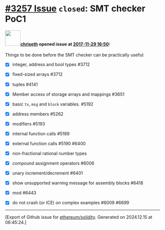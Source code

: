 # [\#3257 Issue](https://github.com/ethereum/solidity/issues/3257) `closed`: SMT checker PoC1

#### <img src="https://avatars.githubusercontent.com/u/9073706?v=4" width="50">[chriseth](https://github.com/chriseth) opened issue at [2017-11-29 16:50](https://github.com/ethereum/solidity/issues/3257):

Things to be done before the SMT checker can be practically useful:

 - [x] integer, address and bool types #3712 
 - [x] fixed-sized arrays #3712 
 - [x] tuples #4141
 - [x] Member access of storage arrays and mappings #3651 
 - [x] basic `tx`, `msg` and `block` variables. #5192
 - [x] address members #5262
 - [x] modifiers #5193
 - [x] internal function calls #5189 
 - [x] external function calls #5190 #6400 
 - [x] non-fractional rational number types
 - [x] compound assignment operators #6006 
 - [x] unary increment/decrement #6401
 - [x] show unsupported warning message for assembly blocks #6418 
 - [x] mod #6443
 - [x] do not crash (or ICE) on complex examples #6009 #6699





-------------------------------------------------------------------------------



[Export of Github issue for [ethereum/solidity](https://github.com/ethereum/solidity). Generated on 2024.12.15 at 06:45:24.]
